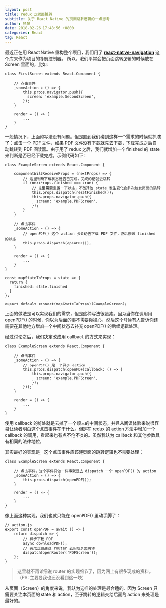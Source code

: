 ```yaml
---
layout: post 
title: redux 之页面跳转
subtitle: 关于 React Native 的页面跳转逻辑的一点思考
author: 帕帕
date: 2018-02-26 17:48:56 +0800
categories: React
tag: React
---
```


最近正在用 React Native 重构整个项目，我们用了 **[react-native-navigation](https://github.com/krystofcelba/react-native-navigation#rn52)** 这个库来作为项目的导航控制器。
所以，我们平常会把页面跳转逻辑的时候放在 Screen 里面的，比如:

```
class FirstScreen extends React.Component {
    
    // 点击事件
    _someAction = () => {
        this.props.navigator.push({
          screen: 'example.SecondScreen',
        });
    }
    
    render = () => {
        ...
    }
}
```

一般情况下，上面的写法没有问题。但是直到我们碰到这样一个需求的时候就抓瞎了：点击一个 PDF 文件，如果 PDF 文件没有下载就先去下载，下载完成之后自动跳转到 PDF 阅读器。由于用了 redux 之后，我们就增加一个 finished 的 state 来判断是否已经下载完成。示例代码如下：

```
class ExampleScreen extends React.Component {

    componentWillReceiveProps = (nextProps) => {
        // 这里判断下载状态是否已完成，完成的话就去跳转
        if (nextProps.finished === true) {
            // 这里需要重置一下状态，不然其他 state 发生变化会多次触发页面的跳转
            this.props.dispatch(resetFinished());
            this.props.navigator.push({
              screen: 'example.PDFScreen',
            });
        }
    }
    
    // 点击事件
    _someAction = () => {
        // openPDF() 这个 action 会自动去下载 PDF 文件，然后修改 finished 的状态
        this.props.dispatch(openPDF());
    }
    
    render = () => {
        ...
    }
}

const mapStateToProps = state => {
  return {
    finished: state.finished
  }
};

export default connect(mapStateToProps)(ExampleScreen);
```

上面的做法是可以实现我们的需求，但是这种写法很蛋疼。因为当你在调用用 openPDF() 的时候，你以为后面的事不需要你操心，然后这个时候有人告诉你还需要在其他地方增加一个中间状态去补充 openPDF() 的后续逻辑处理。

经过讨论之后，我们决定改成用 callback 的方式来实现：

```
class ExampleScreen extends React.Component {

    // 点击事件
    _someAction = () => {
        // openPDF() 是一个异步 action
        this.props.dispatch(openPDF(callback: () => {
            this.props.navigator.push({
              screen: 'example.PDFScreen',
            });
        }));
    }
    
    render = () => {
        ...
    }
}
```

使用 callback 的好处就是去掉了一个烦人的中间状态，并且从阅读体验来说很容易让读者明白这个点击事件在干什么。但是在 redux 的 action 方法中增加一个 callback 的调用，看起来也有点不伦不类的。虽然我认为 callback 和其他参数具有相同的法律地位。

其实最好的实现是，这个点击事件应该连页面的跳转逻辑也不需要处理：

```
class ExampleScreen extends React.Component {

    // 点击事件，这个事件只做一件事就是去 dispatch 一个 openPDF() 的 action
    _someAction = () => {
        this.props.dispatch(openPDF());
    }
    
    render = () => {
        ...
    }
}
```

像上面这种实现，我们也就只能在 openPDF() 里动手脚了：

```
// action.js
export const openPDF = await () => {
    return dispatch => {
        // 异步下载 PDF
        async downloadPDF();
        // 完成之后通过 router 去实现页面跳转
        dispatch(openRouter('PDFScreen'));
    };
}
```

> 这里就不再详细说 router 的实现细节了，因为网上有很多现成的资料。（PS: 主要是我也还没看到这一块）

从页面（Screen）的角度来说，我认为这样的处理是最合适的。因为 Screen 只需要关注本页面的 state 和 action，至于跳转的逻辑交给后面的 action 来处理是最好的。




